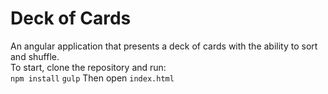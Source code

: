 # Deck of Cards
An angular application that presents a deck of cards with the ability to sort and shuffle.  
To start, clone the repository and run:  
    `npm install`
    `gulp`
Then open `index.html`
